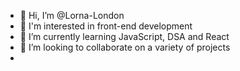 - 👋 Hi, I’m @Lorna-London
- 👀 I'm interested in front-end development 
- 🌱 I’m currently learning JavaScript, DSA and React
- 💞️ I’m looking to collaborate on a variety of projects 
- 

<!---
Lorna-London/Lorna-London is a ✨ special ✨ repository because its `README.md` (this file) appears on your GitHub profile.
You can click the Preview link to take a look at your changes.
--->



